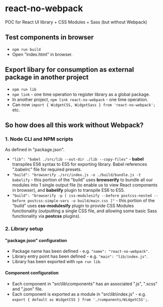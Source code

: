 # react-no-webpack
POC for React UI library + CSS Modules + Sass (but without Webpack)

## Test components in browser
- `npm run build`
- Open "index.html" in browser.

## Export libary for consumption as external package in another project
- `npm run lib`
- `npm link` - one time operation to register library as a global package.
- In another project, `npm link react-no-webpack` - one time operation.
- Can now `import { WidgetCSS, WidgetSass } from 'react-no-webpack';` etc.

## So how does all this work without Webpack?

### 1. Node CLI and NPM scripts

As defined in "package.json".

- ```"lib": "babel ./src/lib --out-dir ./lib --copy-files"``` - **babel** transpiles ES6 syntax to ES5 for exporting library. Babel references ".babelrc" file for required presets.
- ```"build": "browserify ./src/index.js -o ./build/bundle.js -t babelify``` - this portion of the "build" uses **browserify** to bundle all our modules into 1 single output file (to enable us to view React components in browser), and **babelify** plugin to transpile ES6 to ES5.
- ```"build": "browserify -p [ css-modulesify --before postcss-nested --before postcss-simple-vars -o build/main.css ]"``` - this portion of the "build" uses **css-modulesify** plugin to provide CSS Modules functionality (outputting a single CSS file, and allowing some basic Sass functionality via **postcss** plugins).

### 2. Library setup

#### "package.json" configuration

- Package name has been defined - e.g. ```"name": "react-no-webpack"```.
- Library entry point has been defined - e.g. ```"main": "lib/index.js"```.
- Library has been exported with ```npm run lib```.

#### Component configuration

- Each component in "src\lib\components" has an associated ".js", ".scss" and ".json" file.
- Each component is exported as a module in "src\lib\index.js" - e.g. ```export { default as WidgetCSS } from './components/WidgetCSS';```.
